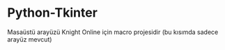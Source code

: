 # Python-Tkinter
Masaüstü arayüzü 
Knight Online için macro projesidir (bu kısımda sadece arayüz mevcut)

